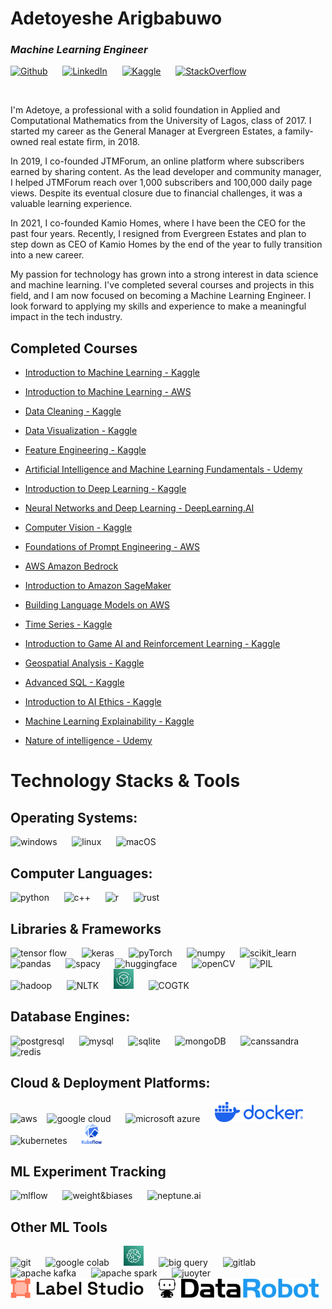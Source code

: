 # Adetoyeshe Arigbabuwo
### *Machine Learning Engineer* 
[<img src='https://upload.wikimedia.org/wikipedia/commons/9/91/Octicons-mark-github.svg' alt='Github' height='24'></img>](https://github.com/princegbabuwo)
&nbsp;&nbsp;&nbsp;&nbsp;
[<img src='https://upload.wikimedia.org/wikipedia/commons/7/7e/LinkedIn_PNG16.png' height='24' alt='LinkedIn'>](https://www.linkedin.com/in/princegbabuwo/)
&nbsp;&nbsp;&nbsp;&nbsp;
[<img src='https://upload.wikimedia.org/wikipedia/commons/7/7c/Kaggle_logo.png' alt='Kaggle' height='24'>](https://www.kaggle.com/adetoyeshearigbabuwo)
&nbsp;&nbsp;&nbsp;&nbsp;
[<img src='https://upload.wikimedia.org/wikipedia/commons/e/ef/Stack_Overflow_icon.svg' alt='StackOverflow' height='24'>](https://stackoverflow.com/users/10446949/adetoye?tab=profile)

<br>

I'm Adetoye, a professional with a solid foundation in Applied and Computational Mathematics from the University of Lagos, class of 2017. I started my career as the General Manager at Evergreen Estates, a family-owned real estate firm, in 2018.

In 2019, I co-founded JTMForum, an online platform where subscribers earned by sharing content. As the lead developer and community manager, I helped JTMForum reach over 1,000 subscribers and 100,000 daily page views. Despite its eventual closure due to financial challenges, it was a valuable learning experience.

In 2021, I co-founded Kamio Homes, where I have been the CEO for the past four years. Recently, I resigned from Evergreen Estates and plan to step down as CEO of Kamio Homes by the end of the year to fully transition into a new career.

My passion for technology has grown into a strong interest in data science and machine learning. I've completed several courses and projects in this field, and I am now focused on becoming a Machine Learning Engineer. I look forward to applying my skills and experience to make a meaningful impact in the tech industry.

## Completed Courses
* [Introduction to Machine Learning - Kaggle](https://www.kaggle.com/learn/certification/adetoyeshearigbabuwo/intro-to-machine-learning)

* [Introduction to Machine Learning - AWS](https://drive.google.com/file/d/1mmU3nTjaUeYOo2odR4GfeB1OGh8EPhbe/view?usp=drive_link)

* [Data Cleaning - Kaggle](https://www.kaggle.com/learn/certification/adetoyeshearigbabuwo/data-cleaning)

* [Data Visualization - Kaggle](https://www.kaggle.com/learn/certification/adetoyeshearigbabuwo/data-visualization)

* [Feature Engineering - Kaggle](https://www.kaggle.com/learn/certification/adetoyeshearigbabuwo/feature-engineering)

* [Artificial Intelligence and Machine Learning Fundamentals - Udemy](https://www.udemy.com/certificate/UC-41d45651-33b3-4569-8cc3-c38b0f5bfc89/)

* [Introduction to Deep Learning - Kaggle](https://www.kaggle.com/learn/certification/adetoyeshearigbabuwo/intro-to-deep-learning)

* [Neural Networks and Deep Learning - DeepLearning.AI](https://www.coursera.org/account/accomplishments/records/CWXK45GT9C9J)

* [Computer Vision - Kaggle](https://www.kaggle.com/learn/certification/adetoyeshearigbabuwo/computer-vision)

* [Foundations of Prompt Engineering - AWS](https://drive.google.com/file/d/1tbD056rcv_A87qx6-QxAnX9-WBicZSCZ/view?usp=drive_link)

* [AWS Amazon Bedrock](https://drive.google.com/file/d/10etOp-Gkg061r1fIH-zFp2yKw5mQ7wXY/view?usp=drive_link)

* [Introduction to Amazon SageMaker](https://drive.google.com/file/d/19fKGG3vuc3QzLqD5jZTH9-XbjNBMJQsv/view?usp=drive_link)

* [Building Language Models on AWS](https://drive.google.com/file/d/18AvJ4IsSW0viSZPOksXZYoDK7JPQTjXA/view?usp=drive_link)

* [Time Series - Kaggle](https://www.kaggle.com/learn/certification/adetoyeshearigbabuwo/time-series)

* [Introduction to Game AI and Reinforcement Learning - Kaggle](https://www.kaggle.com/learn/certification/adetoyeshearigbabuwo/intro-to-game-ai-and-reinforcement-learning)

* [Geospatial Analysis - Kaggle](https://www.kaggle.com/learn/certification/adetoyeshearigbabuwo/geospatial-analysis)

* [Advanced SQL - Kaggle](https://www.kaggle.com/learn/certification/adetoyeshearigbabuwo/advanced-sql)

* [Introduction to AI Ethics - Kaggle](https://www.kaggle.com/learn/certification/adetoyeshearigbabuwo/intro-to-ai-ethics)

* [Machine Learning Explainability - Kaggle](https://www.kaggle.com/learn/certification/adetoyeshearigbabuwo/machine-learning-explainability)

* [Nature of intelligence - Udemy](https://www.udemy.com/certificate/UC-1f5b8821-780d-4a5e-9d20-501c66538af3/)




# Technology Stacks & Tools
## Operating Systems:
<img src='https://upload.wikimedia.org/wikipedia/commons/8/87/Windows_logo_-_2021.svg' height='32' alt='windows'></img>
&nbsp;&nbsp;&nbsp;&nbsp;
<img src='https://upload.wikimedia.org/wikipedia/commons/f/f1/Icons8_flat_linux.svg' height='32' alt='linux'></img>
&nbsp;&nbsp;&nbsp;&nbsp;
<img src='https://upload.wikimedia.org/wikipedia/commons/7/74/Apple_logo_dark_grey.svg' height='32' alt='macOS'></img>
&nbsp;&nbsp;&nbsp;&nbsp;
<br>

## Computer Languages:
<img src='https://upload.wikimedia.org/wikipedia/commons/c/c3/Python-logo-notext.svg' height='32' alt='python'></img>
&nbsp;&nbsp;&nbsp;&nbsp;
<img src='https://upload.wikimedia.org/wikipedia/commons/1/18/ISO_C%2B%2B_Logo.svg' height='32' alt='c++'>
&nbsp;&nbsp;&nbsp;&nbsp;
<img src='https://www.r-project.org/logo/Rlogo.svg' height='32' alt='r'>
&nbsp;&nbsp;&nbsp;&nbsp;
<img src='https://www.rust-lang.org/logos/rust-logo-32x32.png' alt='rust'>
<br>

## Libraries & Frameworks
<img src='https://upload.wikimedia.org/wikipedia/commons/2/2d/Tensorflow_logo.svg' height='32' alt='tensor flow'></img>
&nbsp;&nbsp;&nbsp;&nbsp;
<img src='https://upload.wikimedia.org/wikipedia/commons/a/ae/Keras_logo.svg' height='32' alt='keras'></img>
&nbsp;&nbsp;&nbsp;&nbsp;
<img src='https://upload.wikimedia.org/wikipedia/commons/1/10/PyTorch_logo_icon.svg' height='32' alt='pyTorch'>
&nbsp;&nbsp;&nbsp;&nbsp;
<img src='https://upload.wikimedia.org/wikipedia/commons/3/31/NumPy_logo_2020.svg' height='32' alt='numpy'>
&nbsp;&nbsp;&nbsp;&nbsp;
<img src='https://upload.wikimedia.org/wikipedia/commons/0/05/Scikit_learn_logo_small.svg' height='32' alt='scikit_learn'>
&nbsp;&nbsp;&nbsp;&nbsp;
<img src='https://upload.wikimedia.org/wikipedia/commons/e/ed/Pandas_logo.svg' height='32' alt='pandas'>
&nbsp;&nbsp;&nbsp;&nbsp;
<img src='https://upload.wikimedia.org/wikipedia/commons/8/88/SpaCy_logo.svg' height='32' alt='spacy'>
&nbsp;&nbsp;&nbsp;&nbsp;
<img src='https://cdn-lfs.huggingface.co/repos/96/a2/96a2c8468c1546e660ac2609e49404b8588fcf5a748761fa72c154b2836b4c83/42378b786aa85e6103abbd2ee24e56672467d562ecf884eb51cefe3a68971087?response-content-disposition=inline%3B+filename*%3DUTF-8%27%27hf-logo-with-title.png%3B+filename%3D%22hf-logo-with-title.png%22%3B&response-content-type=image%2Fpng&Expires=1721499626&Policy=eyJTdGF0ZW1lbnQiOlt7IkNvbmRpdGlvbiI6eyJEYXRlTGVzc1RoYW4iOnsiQVdTOkVwb2NoVGltZSI6MTcyMTQ5OTYyNn19LCJSZXNvdXJjZSI6Imh0dHBzOi8vY2RuLWxmcy5odWdnaW5nZmFjZS5jby9yZXBvcy85Ni9hMi85NmEyYzg0NjhjMTU0NmU2NjBhYzI2MDllNDk0MDRiODU4OGZjZjVhNzQ4NzYxZmE3MmMxNTRiMjgzNmI0YzgzLzQyMzc4Yjc4NmFhODVlNjEwM2FiYmQyZWUyNGU1NjY3MjQ2N2Q1NjJlY2Y4ODRlYjUxY2VmZTNhNjg5NzEwODc%7EcmVzcG9uc2UtY29udGVudC1kaXNwb3NpdGlvbj0qJnJlc3BvbnNlLWNvbnRlbnQtdHlwZT0qIn1dfQ__&Signature=QN9sBR6xgLsVqxSkzxpREbJLXZoBa-RXOL1AFpukS7l5YmjfiJuIb8O7cw7A1Ih7Fb61yv%7EyPaHxE%7EB8s54e82zKSXW32Kl2BzvrSxawqlzlGIpUTHJlAeKBllCBpAFulr5le4tRGxoxWu2Gf55QLUflI%7E1CXNKCeqKa6I2MMqM0UqnmEQc2tMiXGMNSdQfKsKbDG1sdcqQP2-oLjBuj2vzLD97jrOEytb8ZvS3P-jNkD1fcRCCS-iBhFIMZW65yH9Q6qYlvPLtNeiv1zsH%7EfkTLM%7EfVIy13B%7EEfek-6aMf1hUy0KVzBcwxhmRq0eM8DEN4wSH4GW2lxc4DcoeVv9w__&Key-Pair-Id=K3ESJI6DHPFC7' height='32' alt='huggingface'>
&nbsp;&nbsp;&nbsp;&nbsp;
<img src='https://upload.wikimedia.org/wikipedia/commons/3/32/OpenCV_Logo_with_text_svg_version.svg' height='32' alt='openCV'>
&nbsp;&nbsp;&nbsp;&nbsp;
<img src='https://cloud.githubusercontent.com/assets/72164/2638484/3f743636-beaf-11e3-8f26-0d3b41f12edf.png' height='32' alt='PIL'>
&nbsp;&nbsp;&nbsp;&nbsp;
<img src='https://upload.wikimedia.org/wikipedia/commons/0/0e/Hadoop_logo.svg' height='32' alt='hadoop'>
&nbsp;&nbsp;&nbsp;&nbsp;
<img src='https://thedatascientist.com/wp-content/uploads/2023/08/nltk.png' height='32' alt='NLTK'>
&nbsp;&nbsp;&nbsp;&nbsp;
<img src='icons/Apache MXNet on AWS.png' height='32'>
&nbsp;&nbsp;&nbsp;&nbsp;
<img src='https://upload.wikimedia.org/wikipedia/en/b/b9/Microsoft-CogTK.png' height='32' alt='COGTK'>
<br>

## Database Engines:
<img src='https://wiki.postgresql.org/images/a/a4/PostgreSQL_logo.3colors.svg' height='32' alt='postgresql'></img>
&nbsp;&nbsp;&nbsp;&nbsp;
<img src='https://www.mysql.com/common/logos/logo-mysql-170x115.png' height='32' alt='mysql'>
&nbsp;&nbsp;&nbsp;&nbsp;
<img src='https://upload.wikimedia.org/wikipedia/commons/3/38/SQLite370.svg' height='32' alt='sqlite'>
&nbsp;&nbsp;&nbsp;&nbsp;
<img src='https://upload.wikimedia.org/wikipedia/commons/9/93/MongoDB_Logo.svg' height='32' alt='mongoDB'>
&nbsp;&nbsp;&nbsp;&nbsp;
<img src='https://upload.wikimedia.org/wikipedia/commons/5/5e/Cassandra_logo.svg' height='32' alt='canssandra'>
&nbsp;&nbsp;&nbsp;&nbsp;
<img src='https://upload.wikimedia.org/wikipedia/commons/6/64/Logo-redis.svg' height='32' alt='redis'>
&nbsp;&nbsp;&nbsp;&nbsp;
<br>

## Cloud & Deployment Platforms:
<img src='https://upload.wikimedia.org/wikipedia/commons/9/93/Amazon_Web_Services_Logo.svg' height='32' alt='aws'><img>
&nbsp;&nbsp;
<img src='https://upload.wikimedia.org/wikipedia/commons/5/51/Google_Cloud_logo.svg' height='32' alt='google cloud'>
&nbsp;&nbsp;&nbsp;&nbsp;
<img src='https://upload.wikimedia.org/wikipedia/commons/a/a8/Microsoft_Azure_Logo.svg' height='32' alt='microsoft azure'>
&nbsp;&nbsp;&nbsp;&nbsp;
<img src='icons/docker-logo-blue.png' height='32' alt='docker'>
&nbsp;&nbsp;&nbsp;&nbsp;
<img src='https://upload.wikimedia.org/wikipedia/commons/6/67/Kubernetes_logo.svg' height='32' alt='kubernetes'>
&nbsp;&nbsp;&nbsp;&nbsp;
<img src='icons/kubeflow.svg' height='32' alt='kubeflow'>
&nbsp;&nbsp;&nbsp;&nbsp;
<br>

## ML Experiment Tracking
<img src='https://mlflow.org/img/mlflow-black.svg' height='32' alt='mlflow'></img>
&nbsp;&nbsp;&nbsp;&nbsp;
<img src='https://site.wandb.ai/nitropack_static/pfApWRihljemXzAqfjcIBKUphCWQwXRI/assets/images/optimized/rev-3bb3226/site.wandb.ai/wp-content/uploads/2024/05/Horizontal-WB-logo.svg' height='32' alt='weight&biases'>
&nbsp;&nbsp;&nbsp;&nbsp;
<img src='https://neptune.ai/wp-content/themes/neptune/img/logo-neptune.svg' height='32' alt='neptune.ai'>
&nbsp;&nbsp;&nbsp;&nbsp;

## Other ML Tools
<img src='https://upload.wikimedia.org/wikipedia/commons/3/3f/Git_icon.svg' height='32' alt='git'></img>
&nbsp;&nbsp;&nbsp;&nbsp;
<img src='https://upload.wikimedia.org/wikipedia/commons/d/d0/Google_Colaboratory_SVG_Logo.svg' height='32' alt='google colab'>
&nbsp;&nbsp;&nbsp;&nbsp;
<img src='icons/SageMaker.png' height='32' alt='amazon sagemaker'>
&nbsp;&nbsp;&nbsp;&nbsp;
<img src='https://metriclabs.com.au/wp-content/uploads/2024/06/314-3143797_google-big-query-logo-google-bigquery-logo-clipart.jpg' height='32' alt='big query'></img>
&nbsp;&nbsp;&nbsp;&nbsp;
<img src='https://upload.wikimedia.org/wikipedia/commons/e/e1/GitLab_logo.svg' height='32' alt='gitlab'>
&nbsp;&nbsp;&nbsp;&nbsp;
<img src='https://upload.wikimedia.org/wikipedia/commons/5/53/Apache_kafka_wordtype.svg' height='32' alt='apache kafka'>
&nbsp;&nbsp;&nbsp;&nbsp;
<img src='https://upload.wikimedia.org/wikipedia/commons/f/f3/Apache_Spark_logo.svg' height='32' alt='apache spark'>
&nbsp;&nbsp;&nbsp;&nbsp;
<img src='https://upload.wikimedia.org/wikipedia/commons/archive/3/38/20190118024745%21Jupyter_logo.svg' height='32' alt='juoyter'>
&nbsp;&nbsp;&nbsp;&nbsp;
<img src='icons/label_studio.svg' height='32' alt='label studio'>
&nbsp;&nbsp;&nbsp;&nbsp;
<img src='icons/datarobot.svg' height='32' alt='data robot'></img>
&nbsp;&nbsp;&nbsp;&nbsp;

<!--

# Technology Stacks & Tools
## Operating Systems:
- Windows
- Linux
- MacOS

## Computer Languages:
- Python
- C++
- R
- Rust

## Libraries & Frameworks
- Tensor Flow
- Keras
- PyTorch
- Numpy 
- Scikit Learn
- Pandas
- Spacy
- HuggingFace Transformers
- OpenCV
- Pillow
- Apache Hadoo
- NLTK
- Apache MXNet
- Microsoft COgnitive Toolkit

## Database Engines:
-PostgreSQL
- MySQL
- SQLite
- MongoDB
- Canssandra DB
- Redis

## Cloud & Deployment Platforms:
- AWS
- Google Cloud
- Microsoft Azure
- Docker
- Kubernetes
- KubeFlow

## ML Experiment Tracking
- ML Flow
- Weights and Biases
- Neptune.ai

## Other ML Tools
- Data Robot
- Git
- GitHub
- GitLab
- Apache Kafka
- Apache Spark
- JupyterLab and Jupyter Notebook
- Google Collab
- Label Studio
- Amazon SageMaker
- Google BugQuery
-->